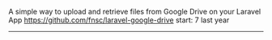 A simple way to upload and retrieve files from Google Drive on your Laravel App
https://github.com/fnsc/laravel-google-drive
start: 7 
last year


-----------------------------------------------------------------------------------------------
